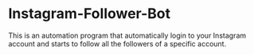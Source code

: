# Instagram-Follower-Bot
This is an automation program that automatically login to your Instagram account and starts to follow all the followers of a specific account.
